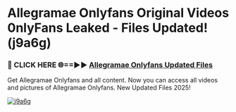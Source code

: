 # Allegramae Onlyfans Original Videos 0nlyFans Leaked - Files Updated! (j9a6g)

<h3>🔴 CLICK HERE 🌐==►► <a href="https://tinyurl.com/ehrbuxhb" rel="nofollow">Allegramae Onlyfans Updated Files</a></h3>

Get Allegramae Onlyfans and all content. Now you can access all videos and pictures of Allegramae Onlyfans. New Updated Files 2025!

[![j9a6g](https://i.imgur.com/lVYEuWS.gif)](https://tinyurl.com/ehrbuxhb)
